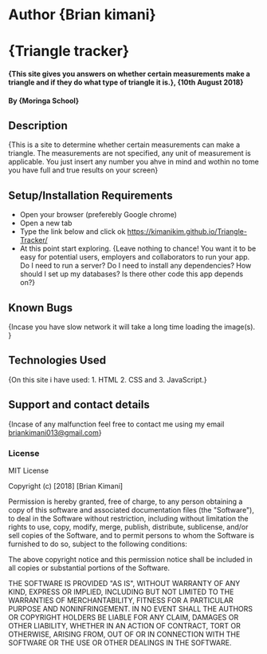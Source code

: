 # Author {Brian kimani}
# {Triangle tracker}
#### {This site gives you answers on whether certain measurements make a triangle and if they do what type of triangle it is.}, {10th August 2018}
#### By **{Moringa School}**
## Description
{This is a site to determine whether certain measurements can make a triangle. The measurements are not specified, any unit of measurement is applicable. You just insert any number you ahve in mind and wothin no tome you have full and true results on your screen}
## Setup/Installation Requirements
* Open your browser (preferebly Google chrome)
* Open a new tab
* Type the link below and click ok
    https://kimanikim.github.io/Triangle-Tracker/
* At this point start exploring.
{Leave nothing to chance! You want it to be easy for potential users, employers and collaborators to run your app. Do I need to run a server? Do I need to install any dependencies? How should I set up my databases? Is there other code this app depends on?}
## Known Bugs
{Incase you have slow network it will take a long time loading the image(s). }
## Technologies Used
{On this site i have used:
    1. HTML
    2. CSS and
    3. JavaScript.}
## Support and contact details
{Incase of any malfunction feel free to contact me using my email briankimani013@gmail.com}
### License
MIT License

Copyright (c) [2018] [Brian Kimani]

Permission is hereby granted, free of charge, to any person obtaining a copy
of this software and associated documentation files (the "Software"), to deal
in the Software without restriction, including without limitation the rights
to use, copy, modify, merge, publish, distribute, sublicense, and/or sell
copies of the Software, and to permit persons to whom the Software is
furnished to do so, subject to the following conditions:

The above copyright notice and this permission notice shall be included in all
copies or substantial portions of the Software.

THE SOFTWARE IS PROVIDED "AS IS", WITHOUT WARRANTY OF ANY KIND, EXPRESS OR
IMPLIED, INCLUDING BUT NOT LIMITED TO THE WARRANTIES OF MERCHANTABILITY,
FITNESS FOR A PARTICULAR PURPOSE AND NONINFRINGEMENT. IN NO EVENT SHALL THE
AUTHORS OR COPYRIGHT HOLDERS BE LIABLE FOR ANY CLAIM, DAMAGES OR OTHER
LIABILITY, WHETHER IN AN ACTION OF CONTRACT, TORT OR OTHERWISE, ARISING FROM,
OUT OF OR IN CONNECTION WITH THE SOFTWARE OR THE USE OR OTHER DEALINGS IN THE
SOFTWARE.
